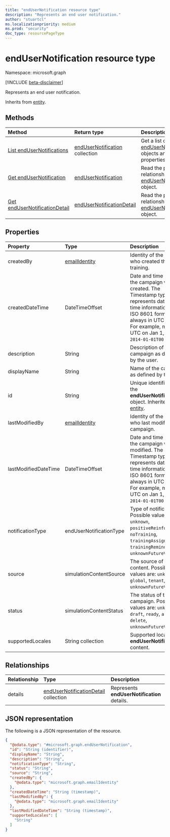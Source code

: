 ```yaml
---
title: "endUserNotification resource type"
description: "Represents an end user notification."
author: "stuartcl"
ms.localizationpriority: medium
ms.prod: "security"
doc_type: resourcePageType
---
```


# endUserNotification resource type

Namespace: microsoft.graph

[!INCLUDE [beta-disclaimer](../../includes/beta-disclaimer.md)]

Represents an end user notification.

Inherits from [entity](../resources/entity.md).

## Methods

|Method|Return type|Description|
|:---|:---|:---|
|[List endUserNotifications](../api/attacksimulationroot-list-endusernotifications.md)|[endUserNotification](../resources/endusernotification.md) collection|Get a list of the [endUserNotification](../resources/endusernotification.md) objects and their properties.|
|[Get endUserNotification](../api/endusernotification-get.md)|[endUserNotification](../resources/endusernotification.md)|Read the properties and relationships of an [endUserNotification](../resources/endusernotification.md) object.|
|[Get endUserNotificationDetail](../api/endusernotificationdetail-get.md)|[endUserNotificationDetail](../resources/endusernotificationdetail.md)|Read the properties and relationships of an [endUserNotificationDetail](../resources/endusernotificationdetail.md) object.|

## Properties

|Property|Type|Description|
|:---|:---|:---|
|createdBy|[emailIdentity](../resources/emailidentity.md)|Identity of the user who created the training.|
|createdDateTime|DateTimeOffset|Date and time when the campaign was created. The Timestamp type represents date and time information using ISO 8601 format and is always in UTC time. For example, midnight UTC on Jan 1, 2014 is `2014-01-01T00:00:00Z`.|
|description|String|Description of the campaign as defined by the user.|
|displayName|String|Name of the campaign as defined by the user.|
|id|String|Unique identifier for the **endUserNotification** object. Inherited from [entity](../resources/entity.md).|
|lastModifiedBy|[emailIdentity](../resources/emailidentity.md)|Identity of the user who last modified the campaign.|
|lastModifiedDateTime|DateTimeOffset|Date and time when the campaign was last modified. The Timestamp type represents date and time information using ISO 8601 format and is always in UTC time. For example, midnight UTC on Jan 1, 2014 is `2014-01-01T00:00:00Z`.|
|notificationType|endUserNotificationType|Type of notification. Possible values are: `unknown`, `positiveReinforcement`, `noTraining`, `trainingAssignment`, `trainingReminder`, `unknownFutureValue`.|
|source|simulationContentSource|The source of the content. Possible values are: `unknown`, `global`, `tenant`, `unknownFutureValue`.|
|status|simulationContentStatus|The status of the campaign. Possible values are: `unknown`, `draft`, `ready`, `archive`, `delete`, `unknownFutureValue`.|
|supportedLocales|String collection|Supported locales for **endUserNotification** content.|

## Relationships

|Relationship|Type|Description|
|:---|:---|:---|
|details|[endUserNotificationDetail](../resources/endusernotificationdetail.md) collection|Represents **endUserNotification** details.|

## JSON representation

The following is a JSON representation of the resource.
<!-- {
  "blockType": "resource",
  "keyProperty": "id",
  "@odata.type": "microsoft.graph.endUserNotification",
  "baseType": "microsoft.graph.entity",
  "openType": false
}
-->
``` json
{
  "@odata.type": "#microsoft.graph.endUserNotification",
  "id": "String (identifier)",
  "displayName": "String",
  "description": "String",
  "notificationType": "String",
  "status": "String",
  "source": "String",
  "createdBy": {
    "@odata.type": "microsoft.graph.emailIdentity"
  },
  "createdDateTime": "String (timestamp)",
  "lastModifiedBy": {
    "@odata.type": "microsoft.graph.emailIdentity"
  },
  "lastModifiedDateTime": "String (timestamp)",
  "supportedLocales": [
    "String"
  ]
}
```
